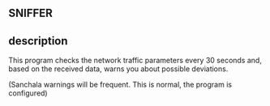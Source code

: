 SNIFFER
---

description
---
This program checks the network traffic parameters every 30 seconds and, based on the received data, warns you about possible deviations.

(Sanchala warnings will be frequent. This is normal, the program is configured)

